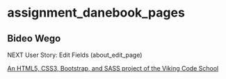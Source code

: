 # assignment_danebook_pages
## Bideo Wego

NEXT User Story: Edit Fields (about_edit_page)

[An HTML5, CSS3, Bootstrap, and SASS project of the Viking Code School](http://www.vikingcodeschool.com)
